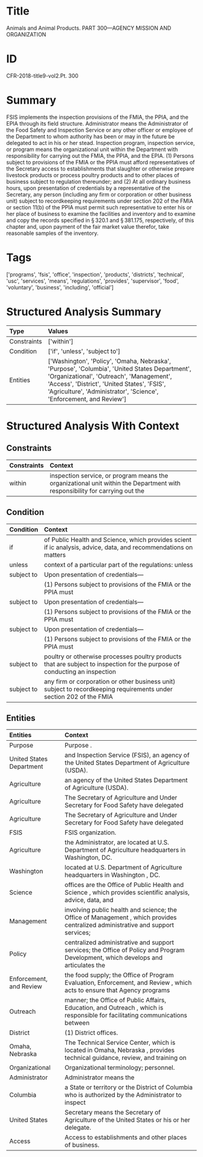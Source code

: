 # Title

 Animals and Animal Products. PART 300—AGENCY MISSION AND ORGANIZATION


# ID

 CFR-2018-title9-vol2.Pt. 300


# Summary

FSIS implements the inspection provisions of the FMIA, the PPIA, and the EPIA through its field structure.
Administrator means the Administrator of the Food Safety and Inspection Service or any other officer or employee of the Department to whom authority has been or may in the future be delegated to act in his or her stead.
Inspection program, inspection service, or program means the organizational unit within the Department with responsibility for carrying out the FMIA, the PPIA, and the EPIA.
(1) Persons subject to provisions of the FMIA or the PPIA must afford representatives of the Secretary access to establishments that slaughter or otherwise prepare livestock products or process poultry products and to other places of business subject to regulation thereunder; and
(2) At all ordinary business hours, upon presentation of credentials by a representative of the Secretary, any person (including any firm or corporation or other business unit) subject to recordkeeping requirements under section 202 of the FMIA or section 11(b) of the PPIA must permit such representative to enter his or her place of business to examine the facilities and inventory and to examine and copy the records specified in &#167;&#8201;320.1 and &#167;&#8201;381.175, respectively, of this chapter and, upon payment of the fair market value therefor, take reasonable samples of the inventory.


# Tags

['programs', 'fsis', 'office', 'inspection', 'products', 'districts', 'technical', 'usc', 'services', 'means', 'regulations', 'provides', 'supervisor', 'food', 'voluntary', 'business', 'including', 'official']


# Structured Analysis Summary

| Type        | Values                                                                                                                                                                                                                                                          |
|:------------|:----------------------------------------------------------------------------------------------------------------------------------------------------------------------------------------------------------------------------------------------------------------|
| Constraints | ['within']                                                                                                                                                                                                                                                      |
| Condition   | ['if', 'unless', 'subject to']                                                                                                                                                                                                                                  |
| Entities    | ['Washington', 'Policy', 'Omaha, Nebraska', 'Purpose', 'Columbia', 'United States Department', 'Organizational', 'Outreach', 'Management', 'Access', 'District', 'United States', 'FSIS', 'Agriculture', 'Administrator', 'Science', 'Enforcement, and Review'] |


# Structured Analysis With Context

 


## Constraints

| Constraints   | Context                                                                                                                     |
|:--------------|:----------------------------------------------------------------------------------------------------------------------------|
| within        | inspection service, or program means the organizational unit within the Department with responsibility for carrying out the |


## Condition

| Condition   | Context                                                                                                                    |
|:------------|:---------------------------------------------------------------------------------------------------------------------------|
| if          | of Public Health and Science, which provides scient if ic analysis, advice, data, and recommendations on matters           |
| unless      | context of a particular part of the regulations: unless                                                                    |
| subject to  | Upon presentation of credentials&#8212;                                                                                    |
|             |             (1) Persons  subject to provisions of the FMIA or the PPIA must                                                |
| subject to  | Upon presentation of credentials&#8212;                                                                                    |
|             |             (1) Persons  subject to provisions of the FMIA or the PPIA must                                                |
| subject to  | Upon presentation of credentials&#8212;                                                                                    |
|             |             (1) Persons  subject to provisions of the FMIA or the PPIA must                                                |
| subject to  | poultry or otherwise processes poultry products that are subject to inspection for the purpose of conducting an inspection |
| subject to  | any firm or corporation or other business unit) subject to recordkeeping requirements under section 202 of the FMIA        |


## Entities

| Entities                 | Context                                                                                                                           |
|:-------------------------|:----------------------------------------------------------------------------------------------------------------------------------|
| Purpose                  | Purpose .                                                                                                                         |
| United States Department | and Inspection Service (FSIS), an agency of the United States Department  of Agriculture (USDA).                                  |
| Agriculture              | an agency of the United States Department of Agriculture  (USDA).                                                                 |
| Agriculture              | The Secretary of  Agriculture and Under Secretary for Food Safety have delegated                                                  |
| Agriculture              | The Secretary of  Agriculture and Under Secretary for Food Safety have delegated                                                  |
| FSIS                     | FSIS  organization.                                                                                                               |
| Agriculture              | the Administrator, are located at U.S. Department of Agriculture  headquarters in Washington, DC.                                 |
| Washington               | located at U.S. Department of Agriculture headquarters in Washington , DC.                                                        |
| Science                  | offices are the Office of Public Health and Science , which provides scientific analysis, advice, data, and                       |
| Management               | involving public health and science; the Office of Management , which provides centralized administrative and support services;   |
| Policy                   | centralized administrative and support services; the Office of Policy and Program Development, which develops and articulates the |
| Enforcement, and Review  | the food supply; the Office of Program Evaluation, Enforcement, and Review , which acts to ensure that Agency programs            |
| Outreach                 | manner; the Office of Public Affairs, Education, and Outreach , which is responsible for facilitating communications between      |
| District                 | (1)  District  offices.                                                                                                           |
| Omaha, Nebraska          | The Technical Service Center, which is located in  Omaha, Nebraska , provides technical guidance, review, and training on         |
| Organizational           | Organizational  terminology; personnel.                                                                                           |
| Administrator            | Administrator  means the                                                                                                          |
| Columbia                 | a State or territory or the District of Columbia who is authorized by the Administrator to inspect                                |
| United States            | Secretary means the Secretary of Agriculture of the  United States  or his or her delegate.                                       |
| Access                   | Access  to establishments and other places of business.                                                                           |


